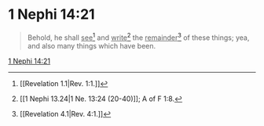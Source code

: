 # 1 Nephi 14:21

> Behold, he shall <u>see</u>[^a] and <u>write</u>[^b] the <u>remainder</u>[^c] of these things; yea, and also many things which have been.

[1 Nephi 14:21](https://www.churchofjesuschrist.org/study/scriptures/bofm/1-ne/14?lang=eng&id=p21#p21)


[^a]: [[Revelation 1.1|Rev. 1:1.]]
[^b]: [[1 Nephi 13.24|1 Ne. 13:24 (20-40)]]; A of F 1:8.
[^c]: [[Revelation 4.1|Rev. 4:1.]]
